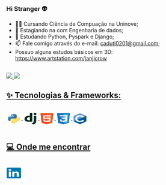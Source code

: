 ### Hi Stranger 👽

- 👩‍💻 Cursando Ciência de Compuação na Uninove;
- 🔭 Estagiando na  com Engenharia de dados;
- 🌱 Estudando Python, Pyspark e Django;
- 📫 Fale comigo através do e-mail: caduti0201@gmail.com;
- Possuo alguns estudos básicos em 3D: https://www.artstation.com/janjicrow


##
<div>
   <a href="https://github.com/CaduTI">
   <img height="180em" src="https://github-readme-stats.vercel.app/api?username=CaduTI&show_icons=true&theme=dracula&include_all_commits=true&count_private=true"/>
   <a href="https://github.com/CaduTI">
   <img height="180em" src="https://github-readme-stats.vercel.app/api/top-langs/?username=CaduTI&layout=compact&langs_count=16&theme=dracula"/>
</div>
     
## ✨ Tecnologias & Frameworks:
<div style="display: inline_block"><br>
  <img align="center" alt="python" height="30" width="40" src="https://github.com/devicons/devicon/blob/master/icons/python/python-original.svg">
  <img align="center" alt="Django" height="30" width="40" src="https://github.com/devicons/devicon/blob/master/icons/django/django-plain.svg">
  <img align="center" alt="HTML" height="30" width="40" src="https://raw.githubusercontent.com/devicons/devicon/master/icons/html5/html5-original.svg">
  <img align="center" alt="CSS" height="30" width="40" src="https://raw.githubusercontent.com/devicons/devicon/master/icons/css3/css3-original.svg">
  <img align="center" alt="CSS" height="30" width="40" src="https://raw.githubusercontent.com/devicons/devicon/master/icons/c/c-original.svg">
<div><br>
 
## :computer: Onde me encontrar

<div style="display: inline_block"><br>
   <a href="https://www.linkedin.com/in/carlos-eduardo-778a841a6/">
   <img align="center" alt="linkedin" height="30" width="40" src="https://github.com/devicons/devicon/blob/master/icons/linkedin/linkedin-original.svg"/>   
<div>
